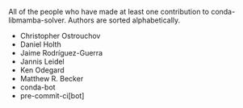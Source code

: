 All of the people who have made at least one contribution to conda-libmamba-solver.
Authors are sorted alphabetically.

* Christopher Ostrouchov
* Daniel Holth
* Jaime Rodríguez-Guerra
* Jannis Leidel
* Ken Odegard
* Matthew R. Becker
* conda-bot
* pre-commit-ci[bot]
